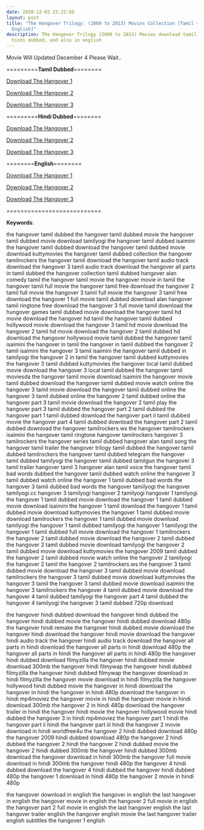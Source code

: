 ```yaml
---
date: 2020-12-03 23:22:59
layout: post
title: "The Hangover Trilogy: (2009 to 2013) Movies Collection [Tamil + Hindi +
  English]"
description: The Hangover Trilogy (2009 to 2013) Movies download tamil dubbed,
  hindi dubbed, and also in english
---
```

Movie Will Updated December 4 Please Wait..

\=========**Tamil Dubbed**========

[Download The Hangover 1](https://hd.isaiminiweb.online/the-hangover-2009-movie-download-720p-bdrip-tamil-hindi-eng-x264-850mb/)

[Download The Hangover 2](https://hd.isaiminiweb.online/the-hangover-ll-2011-movie-download-720p-bdrip-tamil-hindi-eng-x264-850mb/)

[](https://hd.isaiminiweb.online/the-hangover-ll-2011-movie-download-720p-bdrip-tamil-hindi-eng-x264-850mb/)[Download The Hangover 3](https://hd.isaiminiweb.online/the-hangover-lll-2013-720p-bdrip-tamil-hindi-eng-x264-900mb/)

\=========**Hindi Dubbed**========

[Download The Hangover 1](https://hd.isaiminiweb.online/the-hangover-2009-movie-download-720p-bdrip-tamil-hindi-eng-x264-850mb/)

[Download The Hangover 2](https://hd.isaiminiweb.online/the-hangover-ll-2011-movie-download-720p-bdrip-tamil-hindi-eng-x264-850mb/)

[](https://hd.isaiminiweb.online/the-hangover-ll-2011-movie-download-720p-bdrip-tamil-hindi-eng-x264-850mb/)[Download The Hangover 3](https://hd.isaiminiweb.online/the-hangover-lll-2013-720p-bdrip-tamil-hindi-eng-x264-900mb/)

\========**English**========

[Download The Hangover 1](https://hd.isaiminiweb.online/the-hangover-2009-movie-download-720p-bdrip-tamil-hindi-eng-x264-850mb/)

[Download The Hangover 2](https://hd.isaiminiweb.online/the-hangover-ll-2011-movie-download-720p-bdrip-tamil-hindi-eng-x264-850mb/)

[](https://hd.isaiminiweb.online/the-hangover-ll-2011-movie-download-720p-bdrip-tamil-hindi-eng-x264-850mb/)[Download The Hangover 3](https://hd.isaiminiweb.online/the-hangover-lll-2013-720p-bdrip-tamil-hindi-eng-x264-900mb/)

\===========================

**Keywords**:

the hangover tamil dubbed
the hangover tamil dubbed movie
the hangover tamil dubbed movie download tamilyogi
the hangover tamil dubbed isaimini
the hangover tamil dubbed download
the hangover tamil dubbed movie download kuttymovies
the hangover tamil dubbed collection
the hangover tamilrockers
the hangover tamil download
the hangover tamil audio track download
the hangover 3 tamil audio track download
the hangover all parts in tamil dubbed
the hangover collection tamil dubbed
hangover alan comedy tamil
the hangover tamil movie
the hangover movie in tamil
the hangover tamil full movie
the hangover tamil free download
the hangover 2 tamil full movie
the hangover 3 tamil full movie
the hangover 3 tamil free download
the hangover 1 full movie tamil dubbed download
alan hangover tamil ringtone free download
the hangover 3 full movie tamil download
the hungover games tamil dubbed movie download
the hangover tamil hd movie download
the hangover hd tamil
the hangover tamil dubbed hollywood movie download
the hangover 3 tamil hd movie download
the hangover 2 tamil hd movie download
the hangover 2 tamil dubbed hd download
the hangover hollywood movie tamil dubbed
the hangover tamil isaimini
the hangover in tamil
the hangover in tamil dubbed
the hangover 2 tamil isaimini
the hangover 3 tamil isaimini
the hangover tamil dubbed in tamilyogi
the hangover 2 in tamil
the hangover tamil dubbed kuttymovies
the hangover 3 tamil dubbed kuttymovies
the hangover local tamil dubbed movie download
the hangover 3 local tamil dubbed
the hangover tamil moviesda
the hangover tamil movie download isaimini
the hangover movie tamil dubbed download
the hangover tamil dubbed movie watch online
the hangover 3 tamil movie download
the hangover tamil dubbed online
the hangover 3 tamil dubbed online
the hangover 2 tamil dubbed online
the hangover part 3 tamil movie download
the hangover 2 tamil play
the hangover part 3 tamil dubbed
the hangover part 2 tamil dubbed
the hangover part 1 tamil dubbed download
the hangover part ii tamil dubbed movie
the hangover part 4 tamil dubbed download
the hangover part 2 tamil dubbed download
the hangover tamilrockers.ws
the hangover tamilrockers isaimini
the hangover tamil ringtone
hangover tamilrockers
hangover 3 tamilrockers
the hangover series tamil dubbed
hangover alan tamil song
the hangover tamil trailer
the hangover trilogy tamil dubbed
the hangover tamil dubbed tamilrockers
the hangover tamil dubbed telegram
the hangover tamil dubbed tamilyogi
the hangover tamil dubbed tamilgun
the hangover 3 tamil trailer
hangover tamil 3
hangover alan tamil voice
the hangover tamil bad words dubbed
the hangover tamil dubbed watch online
the hangover 3 tamil dubbed watch online
the hangover 1 tamil dubbed bad words
the hangover 3 tamil dubbed bad words
the hangover tamilyogi
the hangover tamilyogi.cc
hangover 3 tamilyogi
hangover 2 tamilyogi
hangover 1 tamilyogi
the hangover 1 tamil dubbed movie download
the hangover 1 tamil dubbed movie download isaimini
the hangover 1 tamil download
the hangover 1 tamil dubbed movie download kuttymovies
the hangover 1 tamil dubbed movie download tamilrockers
the hangover 1 tamil dubbed movie download tamilyogi
the hangover 1 tamil dubbed tamilyogi
the hangover 1 tamilyogi
the hangover 1 tamil dubbed full movie download
the hangover 1 tamilrockers
the hangover 2 tamil dubbed movie download
the hangover 2 tamil dubbed
the hangover 2 tamil dubbed movie download tamilyogi
the hangover 2 tamil dubbed movie download kuttymovies
the hangover 2009 tamil dubbed
the hangover 2 tamil dubbed movie watch online
the hangover 2 tamilyogi
the hangover 2 tamil
the hangover 2 tamilrockers.ws
the hangover 3 tamil dubbed movie download
the hangover 3 tamil dubbed movie download tamilrockers
the hangover 3 tamil dubbed movie download kuttymovies
the hangover 3 tamil
the hangover 3 tamil dubbed movie download isaimini
the hangover 3 tamilrockers
the hangover 4 tamil dubbed movie download
the hangover 4 tamil dubbed tamilyogi
the hangover part 4 tamil dubbed
the hangover 4 tamilyogi
the hangover 3 tamil dubbed 720p download

the hangover hindi dubbed download
the hangover hindi dubbed
the hangover hindi dubbed movie
the hangover hindi dubbed download 480p
the hangover hindi remake
the hangover hindi dubbed movie download
the hangover hindi download
the hangover hindi movie download
the hangover hindi audio track
the hangover hindi audio track download
the hangover all parts in hindi download
the hangover all parts in hindi download 480p
the hangover all parts in hindi
the hangover all parts in hindi 480p
the hangover hindi dubbed download filmyzilla
the hangover hindi dubbed movie download 300mb
the hangover hindi filmywap
the hangover hindi dubbed filmyzilla
the hangover hindi dubbed filmywap
the hangover download in hindi filmyzilla
the hangover movie download in hindi filmyzilla
the hangover hollywood hindi dubbed movie
the hangover in hindi download
the hangover in hindi
the hangover in hindi 480p download
the hangover in hindi mp4moviez
the hangover movie in hindi
the hangover movie in hindi download 300mb
the hangover 2 in hindi 480p download
the hangover trailer in hindi
the hangover hindi movie
the hangover hollywood movie hindi dubbed
the hangover 3 in hindi mp4moviez
the hangover part 1 hindi
the hangover part ii hindi
the hangover part iii hindi
the hangover 2 movie download in hindi worldfree4u
the hangover 2 hindi dubbed download 480p
the hangover 2009 hindi dubbed download 480p
the hangover 2 hindi dubbed
the hangover 2 hindi
the hangover 2 hindi dubbed movie
the hangover 2 hindi dubbed 300mb
the hangover hindi dubbed 300mb download
the hangover download in hindi 300mb
the hangover full movie download in hindi 300mb
the hangover hindi 480p
the hangover 4 hindi dubbed download
the hangover 4 hindi dubbed
the hangover hindi dubbed 480p
the hangover 1 download in hindi 480p
the hangover 2 movie in hindi 480p

the hangover download in english
the hangover in english
the last hangover in english
the hangover movie in english
the hangover 2 full movie in english
the hangover part 2 full movie in english
the last hangover english
the last hangover trailer english
the hangover english movie
the last hangover trailer english subtitles
the hangover 1 english